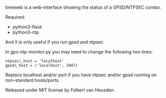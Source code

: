 timeweb is a web-interface showing the status of a GPSD/NTPSEC combo.


Required:
- python3-flask
- python3-ntp

And it is only useful if you run gpsd and ntpsec.


In gps-ntp-monitor.py you may need to change the following two lines:

    ntpsec\_host = 'localhost'
    gpsd\_host = ('localhost', 2947)

Replace localhost and/or port if you have ntpsec and/or gpsd running on non-standard hosts/ports.



Released under MIT license by Folkert van Heusden.
